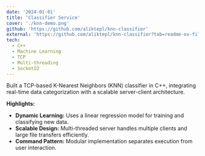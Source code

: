 ```yaml
---
date: '2024-01-01'
title: 'Classifier Service'
cover: './knn-demo.png'
github: 'https://github.com/aliktepl/knn-classifier'
external: 'https://github.com/aliktepl/knn-classifier?tab=readme-ov-file#code-description'
tech:
  - C++
  - Machine Learning
  - TCP
  - Multi-threading
  - SocketIO
---
```


Built a TCP-based K-Nearest Neighbors (KNN) classifier in C++, integrating real-time data categorization with a scalable server-client architecture.

**Highlights:**

- **Dynamic Learning:** Uses a linear regression model for training and classifying new data.
- **Scalable Design:** Multi-threaded server handles multiple clients and large file transfers efficiently.
- **Command Pattern:** Modular implementation separates execution from user interaction.
